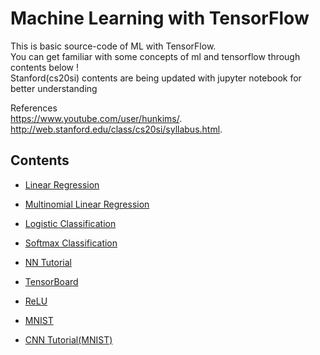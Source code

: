  Machine Learning with TensorFlow 
============
This is basic source-code of ML with TensorFlow. <br />
You can get familiar with some concepts of ml and tensorflow through contents below ! <br />
Stanford(cs20si) contents are being updated with jupyter notebook for better understanding <br />  

References <br />
https://www.youtube.com/user/hunkims/.   <br />
http://web.stanford.edu/class/cs20si/syllabus.html.  <br />


## Contents
+ [Linear Regression](https://github.com/gicheonkang/TF-Tutorial/tree/master/02.%20Linear%20Regression)
* [Multinomial Linear Regression](https://github.com/gicheonkang/TF-Tutorial/tree/master/03.%20Linear%20Regression(multinomial))
- [Logistic Classification](https://github.com/gicheonkang/TF-Tutorial/tree/master/04.%20Logistic%20Classification)
+ [Softmax Classification](https://github.com/gicheonkang/TF-Tutorial/tree/master/05.%20Softmax%20Classification)
* [NN Tutorial](https://github.com/gicheonkang/TF-Tutorial/tree/master/06.%20Basic%20NN)
- [TensorBoard](https://github.com/gicheonkang/TF-Tutorial/tree/master/07.%20What%20is%20TensorBoard)
+ [ReLU](https://github.com/gicheonkang/TF-Tutorial/tree/master/08.%20Concept%20of%20ReLU)
* [MNIST](https://github.com/gicheonkang/TF-Tutorial/tree/master/09.%20MNIST(ATOZ))
- [CNN Tutorial(MNIST)](https://github.com/gicheonkang/TF-Tutorial/tree/master/10.%20CNN(MNIST))
